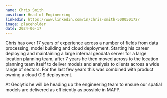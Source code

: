 ```yaml
---
name: Chris Smith
position: Head of Engineering
linkedin: https://www.linkedin.com/in/chris-smith-500050172/
image: placeholder
date: 2024-06-17
---
```


Chris has over 17 years of experience across a number of fields from data processing, model building and cloud deployment. Starting his career deploying and maintaining a large internal geodata server for a large location planning team, after 7 years he then moved across to the location planning team itself to deliver models and analysis to clients across a wide range of sectors. For the last few years this was combined with product owning a cloud GIS deployment.

At Geolytix he will be heading up the engineering team to ensure our spatial models are delivered as efficiently as possible in MAPP.
